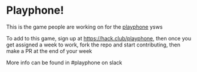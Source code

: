 # Playphone!

This is the game people are working on for the [playphone](https://playphone.hackclub.com/) ysws

To add to this game, sign up at https://hack.club/playphone, then once you get assigned a week to work, fork the repo and start contributing, then make a PR at the end of your week

More info can be found in #playphone on slack
